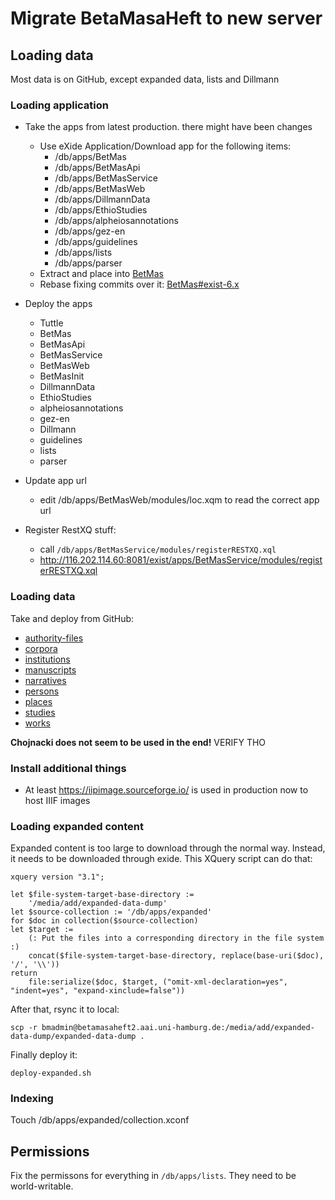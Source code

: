 # Migrate BetaMasaHeft to new server

## Loading data

Most data is on GitHub, except expanded data, lists and Dillmann

### Loading application

 * Take the apps from latest production. there might have been changes
   * Use eXide Application/Download app for the following items:
	 * /db/apps/BetMas
	 * /db/apps/BetMasApi
	 * /db/apps/BetMasService
	 * /db/apps/BetMasWeb
	 * /db/apps/DillmannData
	 * /db/apps/EthioStudies
	 * /db/apps/alpheiosannotations
	 * /db/apps/gez-en
	 * /db/apps/guidelines
	 * /db/apps/lists
	 * /db/apps/parser
   * Extract and place into [BetMas](https://github.com/BetaMasaheft/BetMas)
   * Rebase fixing commits over it: [BetMas#exist-6.x](https://github.com/BetaMasaheft/BetMas/tree/exist-6.x)
 * Deploy the apps
     * Tuttle
 	 * BetMas
	 * BetMasApi
	 * BetMasService
	 * BetMasWeb
	 * BetMasInit
	 * DillmannData
	 * EthioStudies
	 * alpheiosannotations
	 * gez-en
	 * Dillmann
	 * guidelines
	 * lists
	 * parser

 * Update app url
   * edit /db/apps/BetMasWeb/modules/loc.xqm to read the correct app url
 * Register RestXQ stuff:
   * call `/db/apps/BetMasService/modules/registerRESTXQ.xql`
   * http://116.202.114.60:8081/exist/apps/BetMasService/modules/registerRESTXQ.xql

### Loading data

Take and deploy from GitHub:

 * [authority-files](https://github.com/BetaMasaheft/authority-files)
 * [corpora](https://github.com/BetaMasaheft/corpora)
 * [institutions](https://github.com/BetaMasaheft/institutions)
 * [manuscripts](https://github.com/BetaMasaheft/manuscripts)
 * [narratives](https://github.com/BetaMasaheft/narrative)
 * [persons](https://github.com/BetaMasaheft/persons)
 * [places](https://github.com/BetaMasaheft/places)
 * [studies](https://github.com/BetaMasaheft/studies)
 * [works](https://github.com/BetaMasaheft/works)

**Chojnacki does not seem to be used in the end!** VERIFY THO


### Install additional things

* At least https://iipimage.sourceforge.io/ is used in production now to host IIIF images

### Loading expanded content

Expanded content is too large to download through the normal way. Instead, it needs to be downloaded through exide. This XQuery script can do that:

```xquery
xquery version "3.1";

let $file-system-target-base-directory :=
    '/media/add/expanded-data-dump'
let $source-collection := '/db/apps/expanded'
for $doc in collection($source-collection)
let $target :=
    (: Put the files into a corresponding directory in the file system :)
    concat($file-system-target-base-directory, replace(base-uri($doc), '/', '\\'))
return
    file:serialize($doc, $target, ("omit-xml-declaration=yes", "indent=yes", "expand-xinclude=false"))
```

After that, rsync it to local:

```
scp -r bmadmin@betamasaheft2.aai.uni-hamburg.de:/media/add/expanded-data-dump/expanded-data-dump .
```

Finally deploy it:

```
deploy-expanded.sh
```

### Indexing

Touch /db/apps/expanded/collection.xconf

## Permissions

Fix the permissons for everything in `/db/apps/lists`. They need to be world-writable.
